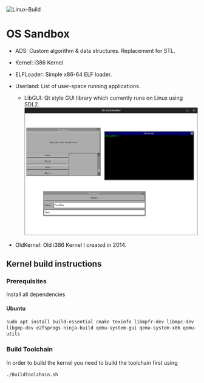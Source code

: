 ![Linux-Build](https://github.com/kperdlich/OS/actions/workflows/linux-build.yml/badge.svg)

# OS Sandbox
- ADS: Custom algorithm & data structures. Replacement for STL.
- Kernel: i386 Kernel
- ELFLoader: Simple x86-64 ELF loader.
- Userland: List of user-space running applications.
    - LibGUI: Qt style GUI library which currently runs on Linux using SDL2. ![LibGUI](/Docs/Screenshot%20at%202024-08-22%2017-46-16.png)
  
- OldKernel: Old i386 Kernel I created in 2014.

## Kernel build instructions

### Prerequisites 
Install all dependencies
#### Ubuntu
```
sudo apt install build-essential cmake texinfo libmpfr-dev libmpc-dev libgmp-dev e2fsprogs ninja-build qemu-system-gui qemu-system-x86 qemu-utils
```


### Build Toolchain
In order to build the kernel you need to build the toolchain first using
```
./BuildToolchain.sh 
```




